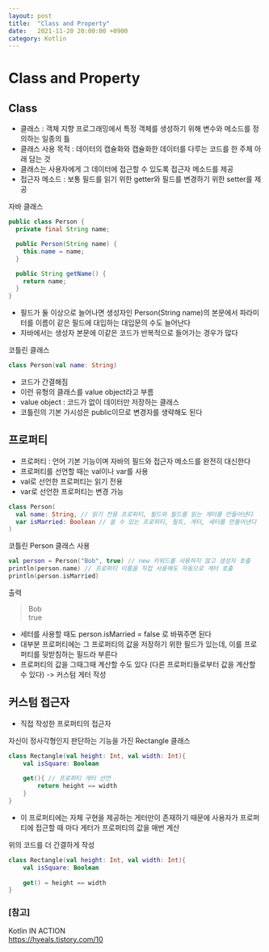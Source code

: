 ```yaml
---
layout: post
title:  "Class and Property"
date:   2021-11-20 20:00:00 +0900
category: Kotlin
---
```


# Class and Property

## Class

- 클래스 : 객체 지향 프로그래밍에서 특정 객체를 생성하기 위해 변수와 메소드를 정의하는 일종의 틀
- 클래스 사용 목적 : 데이터의 캡슐화와 캡슐화한 데이터를 다루는 코드를 한 주체 아래 담는 것
- 클래스는 사용자에게 그 데이터에 접근할 수 있도록 접근자 메소드를 제공
- 접근자 메소드 : 보통 필드를 읽기 위한 getter와 필드를 변경하기 위한 setter를 제공

자바 클래스

```java
public class Person {
  private final String name;

  public Person(String name) {
    this.name = name;
  }

  public String getName() {
    return name;
  }
}
```

- 필드가 둘 이상으로 늘어나면 생성자인 Person(String name)의 본문에서 파라미터를
  이름이 같은 필드에 대입하는 대입문의 수도 늘어난다
- 자바에서는 생성자 본문에 이같은 코드가 반복적으로 들어가는 경우가 많다

코틀린 클래스

```kotlin
class Person(val name: String)
```

- 코드가 간결해짐
- 이런 유형의 클래스를 value object라고 부름
- value object : 코드가 없이 데이터만 저장하는 클래스
- 코틀린의 기본 가시성은 public이므로 변경자를 생략해도 된다

## 프로퍼티

- 프로퍼티 : 언어 기본 기능이며 자바의 필드와 접근자 메소드를 완전히 대신한다
- 프로퍼티를 선언할 때는 val이나 var를 사용
- val로 선언한 프로퍼티는 읽기 전용
- var로 선언한 프로퍼티는 변경 가능

```kotlin
class Person(
  val name: String, // 읽기 전용 프로퍼티, 필드와 필드를 읽는 게터를 만들어낸다
  var isMarried: Boolean // 쓸 수 있는 프로퍼티, 필트, 게터, 세터를 만들어낸다
)
```

코틀린 Person 클래스 사용

```kotlin
val person = Person("Bob", true) // new 키워드를 사용하지 않고 생성자 호출
println(person.name) // 프로퍼티 이름을 직접 사용해도 자동으로 게터 호출
println(person.isMarried)
```

출력

> Bob <br> true

- 세터를 사용할 때도 person.isMarried = false 로 바꿔주면 된다
- 대부분 프로퍼티에는 그 프로퍼티의 값을 저장하기 위한 필드가 있는데,
  이를 프로퍼티를 뒷받침하는 필드라 부른다
- 프로퍼티의 값을 그때그때 계산할 수도 있다 (다른 프로퍼티들로부터 값을 계산할 수 있다)
  -> 커스텀 게터 작성
  
## 커스텀 접근자

- 직접 작성한 프로퍼티의 접근자

자신이 정사각형인지 판단하는 기능을 가진 Rectangle 클래스

```kotlin
class Rectangle(val height: Int, val width: Int){
    val isSquare: Boolean
    
    get(){ // 프로퍼티 게터 선언
        return height == width
    }
}
```

- 이 프로퍼티에는 자체 구현을 제공하는 게터만이 존재하기 때문에 사용자가 프로퍼티에 접근할 때 마다
  게터가 프로퍼티의 값을 매번 계산
  
위의 코드를 더 간결하게 작성

```kotlin
class Rectangle(val height: Int, val width: Int){
    val isSquare: Boolean
    
    get() = height == width
}
```

### [참고]
Kotlin IN ACTION <br>
<https://hyeals.tistory.com/10>